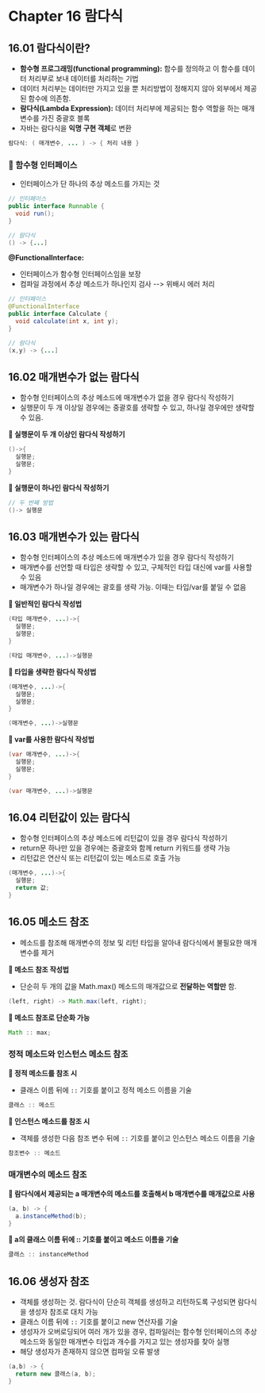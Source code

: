 # Chapter 16 람다식
## 16.01 람다식이란?
- **함수형 프로그래밍(functional programming):** 함수를 정의하고 이 함수를 데이터 처리부로 보내 데이터를 처리하는 기법
- 데이터 처리부는 데이터만 가지고 있을 뿐 처리방법이 정해지지 않아 외부에서 제공된 함수에 의존함.
- **람다식(Lambda Expression):** 데이터 처리부에 제공되는 함수 역할을 하는 매개변수를 가진 중괄호 블록
- 자바는 람다식을 **익명 구현 객체**로 변환

```java
람다식: ( 매개변수, ... ) -> { 처리 내용 }
```

### 📌 함수형 인터페이스
- 인터페이스가 단 하나의 추상 메소드를 가지는 것

```java
// 인터페이스
public interface Runnable {
  void run();
}

// 람다식
() -> {...]
```

**@FunctionalInterface:**
- 인터페이스가 함수형 인터페이스임을 보장
- 컴파일 과정에서 추상 메소드가 하나인지 검사 --> 위배시 에러 처리

```java
// 인터페이스
@FunctionalInterface
public interface Calculate {
  void calculate(int x, int y);
}

// 람다식
(x,y) -> {...]
```

## 16.02 매개변수가 없는 람다식
- 함수형 인터페이스의 추상 메소드에 매개변수가 없을 경우 람다식 작성하기
- 실행문이 두 개 이상일 경우에는 중괄호를 생략할 수 있고, 하나일 경우에만 생략할 수 있음.

**📌 실행문이 두 개 이상인 람다식 작성하기**
```java
()->{
  실행문;
  실행문;
}
```

**📌 실행문이 하나인 람다식 작성하기**
```java
// 두 번째 방법
()-> 실행문
```

## 16.03 매개변수가 있는 람다식
- 함수형 인터페이스의 추상 메소드에 매개변수가 있을 경우 람다식 작성하기
- 매개변수를 선언할 때 타입은 생략할 수 있고, 구체적인 타입 대신에 var를 사용할 수 있음
- 매개변수가 하나일 경우에는 괄호를 생략 가능. 이때는 타입/var를 붙일 수 없음

**📌 일반적인 람다식 작성법**
```java
(타입 매개변수, ...)->{
  실행문;
  실행문;
}

(타입 매개변수, ...)->실행문
```

**📌 타입을 생략한 람다식 작성법**
```java
(매개변수, ...)->{
  실행문;
  실행문;
}

(매개변수, ...)->실행문
```

**📌 var를 사용한 람다식 작성법**
```java
(var 매개변수, ...)->{
  실행문;
  실행문;
}

(var 매개변수, ...)->실행문
```

## 16.04 리턴값이 있는 람다식
- 함수형 인터페이스의 추상 메소드에 리턴값이 있을 경우 람다식 작성하기
- return문 하나만 있을 경우에는 중괄호와 함께 return 키워드를 생략 가능
- 리턴값은 연산식 또는 리턴값이 있는 메소드로 호출 가능

```java
(매개변수, ...)->{
  실행문;
  return 값;
}
```

## 16.05 메소드 참조
- 메소드를 참조해 매개변수의 정보 및 리턴 타입을 알아내 람다식에서 불필요한 매개변수를 제거

**📌 메소드 참조 작성법**
- 단순히 두 개의 값을 Math.max() 메소드의 매개값으로 **전달하는 역할만** 함.

```java
(left, right) -> Math.max(left, right);
```

**📌 메소드 참조로 단순화 가능**

```java
Math :: max;
```

### 정적 메소드와 인스턴스 메소드 참조
**📌 정적 메소드를 참조 시**
- 클래스 이름 뒤에 `::` 기호를 붙이고 정적 메소드 이름을 기술

```java
클래스 :: 메소드
```

**📌 인스턴스 메소드를 참조 시**
- 객체를 생성한 다음 참조 변수 뒤에 `::` 기호를 붙이고 인스턴스 메소드 이름을 기술

```java
참조변수 :: 메소드
```

### 매개변수의 메소드 참조
**📌 람다식에서 제공되는 a 매개변수의 메소드를 호출해서 b 매개변수를 매개값으로 사용**

```java
(a, b) -> {
  a.instanceMethod(b);
}
```

**📌 a의 클래스 이름 뒤에 :: 기호를 붙이고 메소드 이름을 기술**
```java
클래스 :: instanceMethod
```

## 16.06 생성자 참조
- 객체를 생성하는 것. 람다식이 단순히 객체를 생성하고 리턴하도록 구성되면 람다식을 생성자 참조로 대치 가능
- 클래스 이름 뒤에 `::` 기호를 붙이고 new 연산자를 기술
- 생성자가 오버로딩되어 여러 개가 있을 경우, 컴파일러는 함수형 인터페이스의 추상 메소드와 동일한 매개변수 타입과 개수를 가지고 있는 생성자를 찾아 실행
- 해당 생성자가 존재하지 않으면 컴파일 오류 발생

```java
(a,b) -> {
  return new 클래스(a, b);
} 
```

